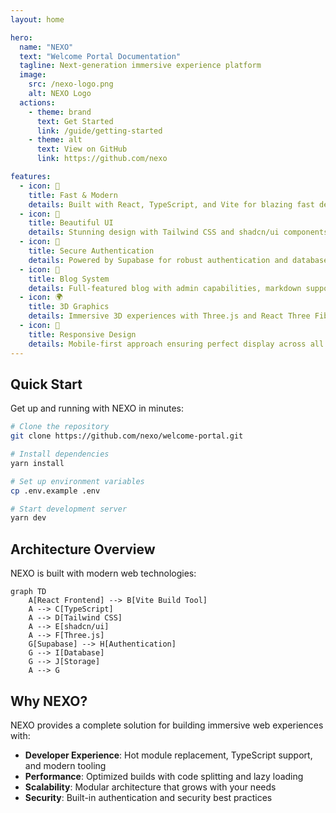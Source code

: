 ```yaml
---
layout: home

hero:
  name: "NEXO"
  text: "Welcome Portal Documentation"
  tagline: Next-generation immersive experience platform
  image:
    src: /nexo-logo.png
    alt: NEXO Logo
  actions:
    - theme: brand
      text: Get Started
      link: /guide/getting-started
    - theme: alt
      text: View on GitHub
      link: https://github.com/nexo

features:
  - icon: 🚀
    title: Fast & Modern
    details: Built with React, TypeScript, and Vite for blazing fast development and optimal performance
  - icon: 🎨
    title: Beautiful UI
    details: Stunning design with Tailwind CSS and shadcn/ui components for a polished user experience
  - icon: 🔐
    title: Secure Authentication
    details: Powered by Supabase for robust authentication and database management
  - icon: 📝
    title: Blog System
    details: Full-featured blog with admin capabilities, markdown support, and syntax highlighting
  - icon: 🌍
    title: 3D Graphics
    details: Immersive 3D experiences with Three.js and React Three Fiber
  - icon: 📱
    title: Responsive Design
    details: Mobile-first approach ensuring perfect display across all devices
---
```


## Quick Start

Get up and running with NEXO in minutes:

```bash
# Clone the repository
git clone https://github.com/nexo/welcome-portal.git

# Install dependencies
yarn install

# Set up environment variables
cp .env.example .env

# Start development server
yarn dev
```

## Architecture Overview

NEXO is built with modern web technologies:

```mermaid
graph TD
    A[React Frontend] --> B[Vite Build Tool]
    A --> C[TypeScript]
    A --> D[Tailwind CSS]
    A --> E[shadcn/ui]
    A --> F[Three.js]
    G[Supabase] --> H[Authentication]
    G --> I[Database]
    G --> J[Storage]
    A --> G
```

## Why NEXO?

NEXO provides a complete solution for building immersive web experiences with:

- **Developer Experience**: Hot module replacement, TypeScript support, and modern tooling
- **Performance**: Optimized builds with code splitting and lazy loading
- **Scalability**: Modular architecture that grows with your needs
- **Security**: Built-in authentication and security best practices